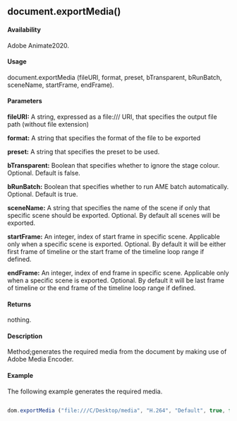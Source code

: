 ## document.exportMedia()

#### Availability

Adobe Animate2020.

#### Usage
document.exportMedia (fileURI, format, preset, bTransparent, bRunBatch, sceneName, startFrame, endFrame).

#### Parameters
**fileURI:** A string, expressed as a file:/// URI, that specifies the output file path (without file extension)

**format:** A string that specifies the format of the file to be exported

**preset:** A string that specifies the preset to be used.

**bTransparent:** Boolean that specifies whether to ignore the stage colour. Optional. Default is false.

**bRunBatch:** Boolean that specifies whether to run AME batch automatically. Optional. Default is true.

**sceneName:** A string that specifies the name of the scene if only that specific scene should be exported. Optional. By default all scenes will be exported.

**startFrame:** An integer, index of start frame in specific scene. Applicable only when a specific scene is exported. Optional. By default it will be either first frame of timeline or the start frame of the timeline loop range if defined.

**endFrame:** An integer, index of end frame in specific scene. Applicable only when a specific scene is exported. Optional. By default it will be last frame of timeline or the end frame of the timeline loop range if defined.

#### Returns

nothing.

#### Description

Method;generates the required media from the document by making use of Adobe Media Encoder.

#### Example
The following example generates the required media. 

```javascript

dom.exportMedia ("file:///C/Desktop/media", "H.264", "Default", true, false, "Scene 1", 20, 85);

```

